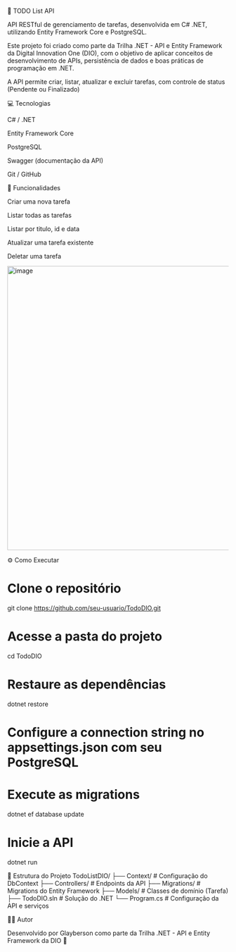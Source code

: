 📝 TODO List API

API RESTful de gerenciamento de tarefas, desenvolvida em C# .NET, utilizando Entity Framework Core e PostgreSQL.

Este projeto foi criado como parte da Trilha .NET - API e Entity Framework da Digital Innovation One (DIO), com o objetivo de aplicar conceitos de desenvolvimento de APIs, persistência de dados e boas práticas de programação em .NET.

A API permite criar, listar, atualizar e excluir tarefas, com controle de status (Pendente ou Finalizado)



💻 Tecnologias

C# / .NET 

Entity Framework Core 

PostgreSQL

Swagger (documentação da API)

Git / GitHub

🚀 Funcionalidades

Criar uma nova tarefa

Listar todas as tarefas

Listar por titulo, id e data

Atualizar uma tarefa existente

Deletar uma tarefa

<img width="1490" height="645" alt="image" src="https://github.com/user-attachments/assets/fca3c445-3c74-4dea-bb02-fe73bac80293" />


⚙️ Como Executar
# Clone o repositório
git clone https://github.com/seu-usuario/TodoDIO.git

# Acesse a pasta do projeto
cd TodoDIO

# Restaure as dependências
dotnet restore

# Configure a connection string no appsettings.json com seu PostgreSQL

# Execute as migrations
dotnet ef database update

# Inicie a API
dotnet run


📂 Estrutura do Projeto
TodoListDIO/
 ├── Context/      # Configuração do DbContext
 ├── Controllers/  # Endpoints da API
 ├── Migrations/   # Migrations do Entity Framework
 ├── Models/       # Classes de domínio (Tarefa)
 ├── TodoDIO.sln   # Solução do .NET
 └── Program.cs    # Configuração da API e serviços
 

 
🧑‍💻 Autor

Desenvolvido por Glayberson
 como parte da Trilha .NET - API e Entity Framework da DIO 🚀

